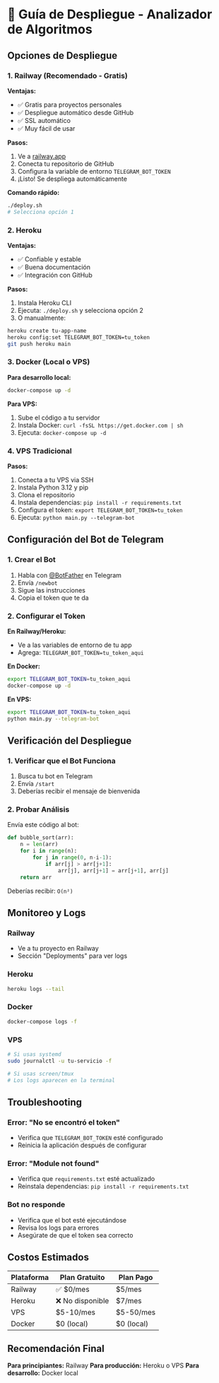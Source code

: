 # 🚀 Guía de Despliegue - Analizador de Algoritmos

## Opciones de Despliegue

### 1. **Railway (Recomendado - Gratis)**

**Ventajas:**
- ✅ Gratis para proyectos personales
- ✅ Despliegue automático desde GitHub
- ✅ SSL automático
- ✅ Muy fácil de usar

**Pasos:**
1. Ve a [railway.app](https://railway.app)
2. Conecta tu repositorio de GitHub
3. Configura la variable de entorno `TELEGRAM_BOT_TOKEN`
4. ¡Listo! Se despliega automáticamente

**Comando rápido:**
```bash
./deploy.sh
# Selecciona opción 1
```

### 2. **Heroku**

**Ventajas:**
- ✅ Confiable y estable
- ✅ Buena documentación
- ✅ Integración con GitHub

**Pasos:**
1. Instala Heroku CLI
2. Ejecuta: `./deploy.sh` y selecciona opción 2
3. O manualmente:
```bash
heroku create tu-app-name
heroku config:set TELEGRAM_BOT_TOKEN=tu_token
git push heroku main
```

### 3. **Docker (Local o VPS)**

**Para desarrollo local:**
```bash
docker-compose up -d
```

**Para VPS:**
1. Sube el código a tu servidor
2. Instala Docker: `curl -fsSL https://get.docker.com | sh`
3. Ejecuta: `docker-compose up -d`

### 4. **VPS Tradicional**

**Pasos:**
1. Conecta a tu VPS via SSH
2. Instala Python 3.12 y pip
3. Clona el repositorio
4. Instala dependencias: `pip install -r requirements.txt`
5. Configura el token: `export TELEGRAM_BOT_TOKEN=tu_token`
6. Ejecuta: `python main.py --telegram-bot`

## Configuración del Bot de Telegram

### 1. Crear el Bot
1. Habla con [@BotFather](https://t.me/BotFather) en Telegram
2. Envía `/newbot`
3. Sigue las instrucciones
4. Copia el token que te da

### 2. Configurar el Token

**En Railway/Heroku:**
- Ve a las variables de entorno de tu app
- Agrega: `TELEGRAM_BOT_TOKEN=tu_token_aqui`

**En Docker:**
```bash
export TELEGRAM_BOT_TOKEN=tu_token_aqui
docker-compose up -d
```

**En VPS:**
```bash
export TELEGRAM_BOT_TOKEN=tu_token_aqui
python main.py --telegram-bot
```

## Verificación del Despliegue

### 1. Verificar que el Bot Funciona
1. Busca tu bot en Telegram
2. Envía `/start`
3. Deberías recibir el mensaje de bienvenida

### 2. Probar Análisis
Envía este código al bot:
```python
def bubble_sort(arr):
    n = len(arr)
    for i in range(n):
        for j in range(0, n-i-1):
            if arr[j] > arr[j+1]:
                arr[j], arr[j+1] = arr[j+1], arr[j]
    return arr
```

Deberías recibir: `O(n²)`

## Monitoreo y Logs

### Railway
- Ve a tu proyecto en Railway
- Sección "Deployments" para ver logs

### Heroku
```bash
heroku logs --tail
```

### Docker
```bash
docker-compose logs -f
```

### VPS
```bash
# Si usas systemd
sudo journalctl -u tu-servicio -f

# Si usas screen/tmux
# Los logs aparecen en la terminal
```

## Troubleshooting

### Error: "No se encontró el token"
- Verifica que `TELEGRAM_BOT_TOKEN` esté configurado
- Reinicia la aplicación después de configurar

### Error: "Module not found"
- Verifica que `requirements.txt` esté actualizado
- Reinstala dependencias: `pip install -r requirements.txt`

### Bot no responde
- Verifica que el bot esté ejecutándose
- Revisa los logs para errores
- Asegúrate de que el token sea correcto

## Costos Estimados

| Plataforma | Plan Gratuito | Plan Pago |
|------------|---------------|-----------|
| Railway    | ✅ $0/mes      | $5/mes    |
| Heroku     | ❌ No disponible | $7/mes   |
| VPS        | $5-10/mes     | $5-50/mes |
| Docker     | $0 (local)    | $0 (local) |

## Recomendación Final

**Para principiantes:** Railway
**Para producción:** Heroku o VPS
**Para desarrollo:** Docker local 